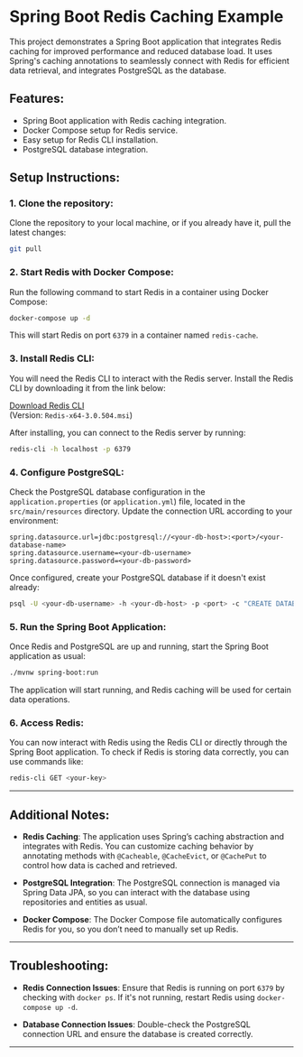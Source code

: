 # Spring Boot Redis Caching Example

This project demonstrates a Spring Boot application that integrates Redis caching for improved performance and reduced database load. It uses Spring's caching annotations to seamlessly connect with Redis for efficient data retrieval, and integrates PostgreSQL as the database.

## Features:
- Spring Boot application with Redis caching integration.
- Docker Compose setup for Redis service.
- Easy setup for Redis CLI installation.
- PostgreSQL database integration.

## Setup Instructions:

### 1. **Clone the repository**:
   Clone the repository to your local machine, or if you already have it, pull the latest changes:

   ```bash
   git pull
   ```

### 2. **Start Redis with Docker Compose**:
   Run the following command to start Redis in a container using Docker Compose:

   ```bash
   docker-compose up -d
   ```

   This will start Redis on port `6379` in a container named `redis-cache`.

### 3. **Install Redis CLI**:
   You will need the Redis CLI to interact with the Redis server. Install the Redis CLI by downloading it from the link below:

   [Download Redis CLI](https://github.com/MicrosoftArchive/redis/releases)  
   (Version: `Redis-x64-3.0.504.msi`)

   After installing, you can connect to the Redis server by running:

   ```bash
   redis-cli -h localhost -p 6379
   ```

### 4. **Configure PostgreSQL**:
   Check the PostgreSQL database configuration in the `application.properties` (or `application.yml`) file, located in the `src/main/resources` directory. Update the connection URL according to your environment:

   ```properties
   spring.datasource.url=jdbc:postgresql://<your-db-host>:<port>/<your-database-name>
   spring.datasource.username=<your-db-username>
   spring.datasource.password=<your-db-password>
   ```

   Once configured, create your PostgreSQL database if it doesn't exist already:

   ```bash
   psql -U <your-db-username> -h <your-db-host> -p <port> -c "CREATE DATABASE <your-database-name>;"
   ```

### 5. **Run the Spring Boot Application**:
   Once Redis and PostgreSQL are up and running, start the Spring Boot application as usual:

   ```bash
   ./mvnw spring-boot:run
   ```

   The application will start running, and Redis caching will be used for certain data operations.

### 6. **Access Redis**:
   You can now interact with Redis using the Redis CLI or directly through the Spring Boot application. To check if Redis is storing data correctly, you can use commands like:

   ```bash
   redis-cli GET <your-key>
   ```

---

## Additional Notes:

- **Redis Caching**: The application uses Spring’s caching abstraction and integrates with Redis. You can customize caching behavior by annotating methods with `@Cacheable`, `@CacheEvict`, or `@CachePut` to control how data is cached and retrieved.

- **PostgreSQL Integration**: The PostgreSQL connection is managed via Spring Data JPA, so you can interact with the database using repositories and entities as usual.

- **Docker Compose**: The Docker Compose file automatically configures Redis for you, so you don’t need to manually set up Redis.

---

## Troubleshooting:

- **Redis Connection Issues**: Ensure that Redis is running on port `6379` by checking with `docker ps`. If it's not running, restart Redis using `docker-compose up -d`.
  
- **Database Connection Issues**: Double-check the PostgreSQL connection URL and ensure the database is created correctly.

---

